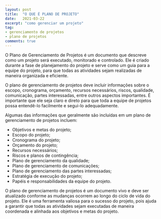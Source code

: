 ```yaml
---
layout: post
title:  "O QUE É PLANO DE PROJETO"
date:   2021-03-22
excerpt: "como gerenciar um projeto"
tag:
- gerenciamento de projetos
- plano de projetos
comments: true
---
```

O Plano de Gerenciamento de Projetos é um documento que descreve como um projeto será executado, monitorado e controlado. Ele é criado durante a fase de planejamento do projeto e serve como um guia para a equipe do projeto, para que todas as atividades sejam realizadas de maneira organizada e eficiente.

O plano de gerenciamento de projetos deve incluir informações sobre o escopo, cronograma, orçamento, recursos necessários, riscos, qualidade, comunicação, partes interessadas, entre outros aspectos importantes. É importante que ele seja claro e direto para que toda a equipe de projetos possa entendê-lo facilmente e segui-lo adequadamente.

Algumas das informações que geralmente são incluídas em um plano de gerenciamento de projetos incluem:

- Objetivos e metas do projeto;
- Escopo do projeto;
- Cronograma do projeto;
- Orçamento do projeto;
- Recursos necessários;
- Riscos e planos de contingência;
- Plano de gerenciamento da qualidade;
- Plano de gerenciamento de comunicações;
- Plano de gerenciamento das partes interessadas;
- Estratégia de execução do projeto;
- Papéis e responsabilidades da equipe do projeto.

O plano de gerenciamento de projetos é um documento vivo e deve ser atualizado conforme as mudanças ocorrem ao longo do ciclo de vida do projeto. Ele é uma ferramenta valiosa para o sucesso do projeto, pois ajuda a garantir que todas as atividades sejam executadas de maneira coordenada e alinhada aos objetivos e metas do projeto.